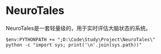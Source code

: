 # NeuroTales
NeuroTales是一套轻量级的，用于实时评估大脑状态的系统。

```shell
$env:PYTHONPATH += ";D:\Code\Study\Project\NeuroTales\"
python -c "import sys; print('\n'.join(sys.path))"
```
